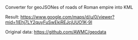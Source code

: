 Converter for geoJSONes of roads of Roman empire into KML

Result:
https://www.google.com/maps/d/u/0/viewer?mid=1IEhj7LY2quyFuSwEkiREJcjUUO1K-9I

Original data:
https://github.com/AWMC/geodata
